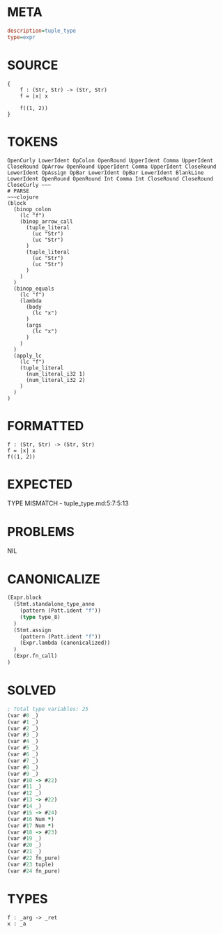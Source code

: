 # META
~~~ini
description=tuple_type
type=expr
~~~
# SOURCE
~~~roc
{
    f : (Str, Str) -> (Str, Str)
    f = |x| x

    f((1, 2))
}
~~~
# TOKENS
~~~text
OpenCurly LowerIdent OpColon OpenRound UpperIdent Comma UpperIdent CloseRound OpArrow OpenRound UpperIdent Comma UpperIdent CloseRound LowerIdent OpAssign OpBar LowerIdent OpBar LowerIdent BlankLine LowerIdent OpenRound OpenRound Int Comma Int CloseRound CloseRound CloseCurly ~~~
# PARSE
~~~clojure
(block
  (binop_colon
    (lc "f")
    (binop_arrow_call
      (tuple_literal
        (uc "Str")
        (uc "Str")
      )
      (tuple_literal
        (uc "Str")
        (uc "Str")
      )
    )
  )
  (binop_equals
    (lc "f")
    (lambda
      (body
        (lc "x")
      )
      (args
        (lc "x")
      )
    )
  )
  (apply_lc
    (lc "f")
    (tuple_literal
      (num_literal_i32 1)
      (num_literal_i32 2)
    )
  )
)
~~~
# FORMATTED
~~~roc
f : (Str, Str) -> (Str, Str)
f = |x| x
f((1, 2))
~~~
# EXPECTED
TYPE MISMATCH - tuple_type.md:5:7:5:13
# PROBLEMS
NIL
# CANONICALIZE
~~~clojure
(Expr.block
  (Stmt.standalone_type_anno
    (pattern (Patt.ident "f"))
    (type type_8)
  )
  (Stmt.assign
    (pattern (Patt.ident "f"))
    (Expr.lambda (canonicalized))
  )
  (Expr.fn_call)
)
~~~
# SOLVED
~~~clojure
; Total type variables: 25
(var #0 _)
(var #1 _)
(var #2 _)
(var #3 _)
(var #4 _)
(var #5 _)
(var #6 _)
(var #7 _)
(var #8 _)
(var #9 _)
(var #10 -> #22)
(var #11 _)
(var #12 _)
(var #13 -> #22)
(var #14 _)
(var #15 -> #24)
(var #16 Num *)
(var #17 Num *)
(var #18 -> #23)
(var #19 _)
(var #20 _)
(var #21 _)
(var #22 fn_pure)
(var #23 tuple)
(var #24 fn_pure)
~~~
# TYPES
~~~roc
f : _arg -> _ret
x : _a
~~~
